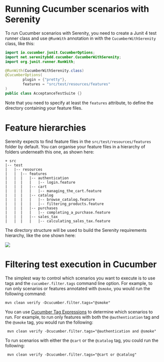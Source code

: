 # Running Cucumber scenarios with Serenity

To run Cucumber scenarios with Serenity, you need to create a Junit 4 test runner class and use `@RunWith` annotation in with the `CucumberWithSerenity` class, like this:

```java
import io.cucumber.junit.CucumberOptions;
import net.serenitybdd.cucumber.CucumberWithSerenity;
import org.junit.runner.RunWith;

@RunWith(CucumberWithSerenity.class)
@CucumberOptions(
        plugin = {"pretty"},
        features = "src/test/resources/features"
)
public class AcceptanceTestSuite {}
```

Note that you need to specify at least the `features` attribute, to define the directory containing your feature files.

# Feature hierarchies

Serenity expects to find feature files in the `src/test/resources/features` folder by default. You can organise your feature files in a hierarchy of folders underneath this one, as shown here:

```
+ src
|-- test
|   |-- resources
|   |  |-- features
|   |  |   |-- authentication
|   |  |   |   |-- login.feature
|   |  |   |-- cart
|   |  |   |   |-- managing_the_cart.feature
|   |  |   |-- catalog
|   |  |   |   |-- browse_catalog.feature
|   |  |   |   |-- filtering_products.feature
|   |  |   |-- purchases
|   |  |   |   |-- completing_a_purchase.feature
|   |  |   |-- sales_tax
|   |  |   |   |-- calculating_sales_tax.feature
``` 

The directory structure will be used to build the Serenity requirements hierarchy, like the one shown here:

![](img/cucumber-requirements-hierarchy.png)


# Filtering test execution in Cucumber

The simplest way to control which scenarios you want to execute is to use tags and the `cucumber.filter.tags` command line option. For example, to run only scenarios or features annotated with `@smoke`, you would run the following command:
```
mvn clean verify -Dcucumber.filter.tags="@smoke"
```

You can use [Cucumber Tag Expressions](https://cucumber.io/docs/cucumber/api/#tag-expressions) to determine which scenarios to run. For example, to run only features with both the `@authentication` tag and the `@smoke` tag, you would run the following:
```
 mvn clean verify -Dcucumber.filter.tags="@authentication and @smoke"
 ```

To run scenarios with either the `@cart` or the `@catalog` tag, you could run the following:
```
 mvn clean verify -Dcucumber.filter.tags="@cart or @catalog"
 ```
